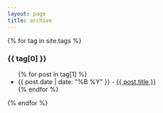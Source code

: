 ```yaml
---
layout: page
title: archive
---
```


{% for tag in site.tags %}
  <h3>{{ tag[0] }}</h3>
  <ul>
    {% for post in tag[1] %}
      <li>{{ post.date | date: "%B %Y" }} - <a href="{{ post.url }}" class= "{{ tag[0] }}" > {{ post.title }}</a></li>
    {% endfor %}
  </ul>
{% endfor %}
